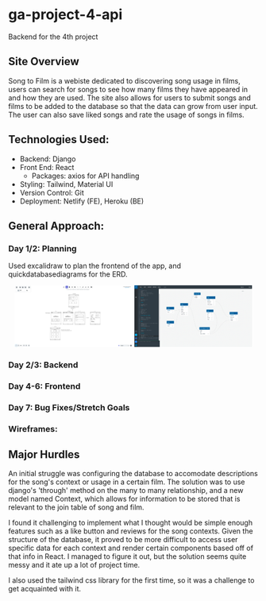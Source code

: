 # ga-project-4-api

Backend for the 4th project

## Site Overview

Song to Film is a webiste dedicated to discovering song usage in films, users can search for songs to see how many films they have appeared in and how they are used. The site also allows for users to submit songs and films to be added to the database so that the data can grow from user input. The user can also save liked songs and rate the usage of songs in films.

## Technologies Used:

- Backend: Django
- Front End: React
  - Packages: axios for API handling
- Styling: Tailwind, Material UI
- Version Control: Git
- Deployment: Netlify (FE), Heroku (BE)

## General Approach:

### Day 1/2: Planning

Used excalidraw to plan the frontend of the app, and quickdatabasediagrams for the ERD.

<p align="center">
<img src="./assets/song-to-film-excalidraw.png" width="47%"/>
<img src="./assets/song-to-film-ERD.png" width="47%"/>
</p>

### Day 2/3: Backend

### Day 4-6: Frontend

### Day 7: Bug Fixes/Stretch Goals

### Wireframes:

## Major Hurdles

An initial struggle was configuring the database to accomodate descriptions for the song's context or usage in a certain film. The solution was to use django's 'through' method on the many to many relationship, and a new model named Context, which allows for information to be stored that is relevant to the join table of song and film.

I found it challenging to implement what I thought would be simple enough features such as a like button and reviews for the song contexts. Given the structure of the database, it proved to be more difficult to access user specific data for each context and render certain components based off of that info in React. I managed to figure it out, but the solution seems quite messy and it ate up a lot of project time.

I also used the tailwind css library for the first time, so it was a challenge to get acquainted with it.
